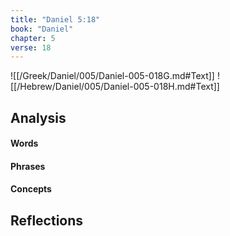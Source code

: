 ```yaml
---
title: "Daniel 5:18"
book: "Daniel"
chapter: 5
verse: 18
---
```

![[/Greek/Daniel/005/Daniel-005-018G.md#Text]]
![[/Hebrew/Daniel/005/Daniel-005-018H.md#Text]]

## Analysis

#### Words

#### Phrases

#### Concepts

## Reflections
